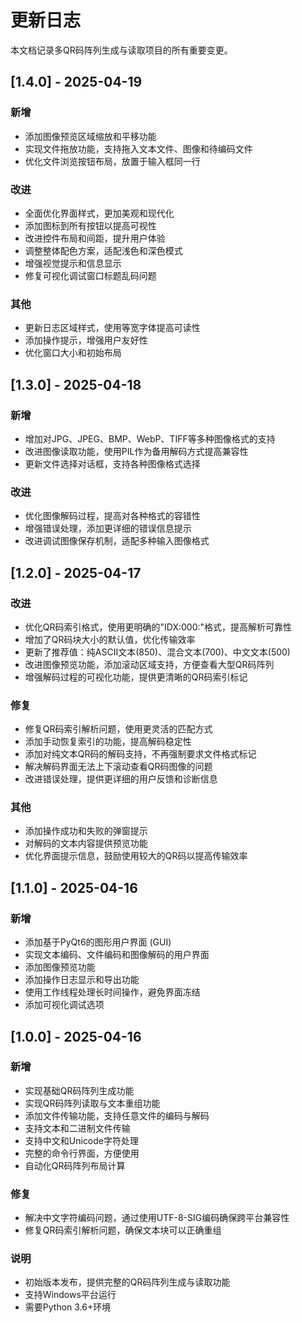 # 更新日志

本文档记录多QR码阵列生成与读取项目的所有重要变更。

## [1.4.0] - 2025-04-19

### 新增
- 添加图像预览区域缩放和平移功能
- 实现文件拖放功能，支持拖入文本文件、图像和待编码文件
- 优化文件浏览按钮布局，放置于输入框同一行

### 改进
- 全面优化界面样式，更加美观和现代化
- 添加图标到所有按钮以提高可视性
- 改进控件布局和间距，提升用户体验
- 调整整体配色方案，适配浅色和深色模式
- 增强视觉提示和信息显示
- 修复可视化调试窗口标题乱码问题

### 其他
- 更新日志区域样式，使用等宽字体提高可读性
- 添加操作提示，增强用户友好性
- 优化窗口大小和初始布局

## [1.3.0] - 2025-04-18

### 新增
- 增加对JPG、JPEG、BMP、WebP、TIFF等多种图像格式的支持
- 改进图像读取功能，使用PIL作为备用解码方式提高兼容性
- 更新文件选择对话框，支持各种图像格式选择

### 改进
- 优化图像解码过程，提高对各种格式的容错性
- 增强错误处理，添加更详细的错误信息提示
- 改进调试图像保存机制，适配多种输入图像格式

## [1.2.0] - 2025-04-17

### 改进
- 优化QR码索引格式，使用更明确的"IDX:000:"格式，提高解析可靠性
- 增加了QR码块大小的默认值，优化传输效率
- 更新了推荐值：纯ASCII文本(850)、混合文本(700)、中文文本(500)
- 改进图像预览功能，添加滚动区域支持，方便查看大型QR码阵列
- 增强解码过程的可视化功能，提供更清晰的QR码索引标记

### 修复
- 修复QR码索引解析问题，使用更灵活的匹配方式
- 添加手动恢复索引的功能，提高解码稳定性
- 添加对纯文本QR码的解码支持，不再强制要求文件格式标记
- 解决解码界面无法上下滚动查看QR码图像的问题
- 改进错误处理，提供更详细的用户反馈和诊断信息

### 其他
- 添加操作成功和失败的弹窗提示
- 对解码的文本内容提供预览功能
- 优化界面提示信息，鼓励使用较大的QR码以提高传输效率

## [1.1.0] - 2025-04-16

### 新增
- 添加基于PyQt6的图形用户界面 (GUI)
- 实现文本编码、文件编码和图像解码的用户界面
- 添加图像预览功能
- 添加操作日志显示和导出功能
- 使用工作线程处理长时间操作，避免界面冻结
- 添加可视化调试选项

## [1.0.0] - 2025-04-16

### 新增
- 实现基础QR码阵列生成功能
- 实现QR码阵列读取与文本重组功能
- 添加文件传输功能，支持任意文件的编码与解码
- 支持文本和二进制文件传输
- 支持中文和Unicode字符处理
- 完整的命令行界面，方便使用
- 自动化QR码阵列布局计算

### 修复
- 解决中文字符编码问题，通过使用UTF-8-SIG编码确保跨平台兼容性
- 修复QR码索引解析问题，确保文本块可以正确重组

### 说明
- 初始版本发布，提供完整的QR码阵列生成与读取功能
- 支持Windows平台运行
- 需要Python 3.6+环境 